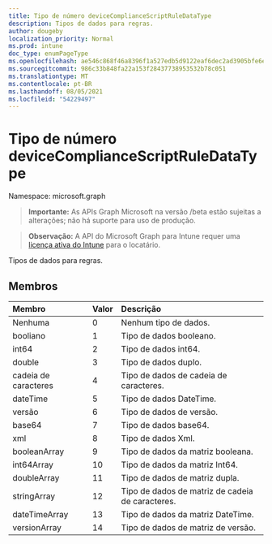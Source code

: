 ```yaml
---
title: Tipo de número deviceComplianceScriptRuleDataType
description: Tipos de dados para regras.
author: dougeby
localization_priority: Normal
ms.prod: intune
doc_type: enumPageType
ms.openlocfilehash: ae546c868f46a8396f1a527edb5d9122eaf6dec2ad3905bfe6ef4eb6aba1ecfb
ms.sourcegitcommit: 986c33b848fa22a153f28437738953532b78c051
ms.translationtype: MT
ms.contentlocale: pt-BR
ms.lasthandoff: 08/05/2021
ms.locfileid: "54229497"
---
```

# <a name="devicecompliancescriptruledatatype-enum-type"></a>Tipo de número deviceComplianceScriptRuleDataType

Namespace: microsoft.graph

> **Importante:** As APIs Graph Microsoft na versão /beta estão sujeitas a alterações; não há suporte para uso de produção.

> **Observação:** A API do Microsoft Graph para Intune requer uma [licença ativa do Intune](https://go.microsoft.com/fwlink/?linkid=839381) para o locatário.

Tipos de dados para regras.

## <a name="members"></a>Membros
|Membro|Valor|Descrição|
|:---|:---|:---|
|Nenhuma|0|Nenhum tipo de dados.|
|booliano|1 |Tipo de dados booleano.|
|int64|2|Tipo de dados int64.|
|double|3 |Tipo de dados duplo.|
|cadeia de caracteres|4 |Tipo de dados de cadeia de caracteres.|
|dateTime|5 |Tipo de dados DateTime.|
|versão|6 |Tipo de dados de versão.|
|base64|7 |Tipo de dados base64.|
|xml|8 |Tipo de dados Xml.|
|booleanArray|9 |Tipo de dados da matriz booleana.|
|int64Array|10 |Tipo de dados da matriz Int64.|
|doubleArray|11 |Tipo de dados de matriz dupla.|
|stringArray|12 |Tipo de dados de matriz de cadeia de caracteres.|
|dateTimeArray|13 |Tipo de dados da matriz DateTime.|
|versionArray|14 |Tipo de dados de matriz de versão.|




